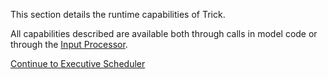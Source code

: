 

This section details the runtime capabilities of Trick.

All capabilities described are available both through calls in model code or through the [Input Processor](Input-Processor).

[Continue to Executive Scheduler](Executive-Scheduler)

